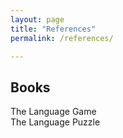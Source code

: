 ```yaml
---
layout: page
title: "References"
permalink: /references/

---
```


## Books
The Language Game  
The Language Puzzle